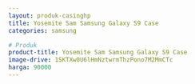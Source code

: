 ```yaml
---
layout: produk-casinghp
title: Yosemite Sam Samsung Galaxy S9 Case
categories: samsung

# Produk
product-title: Yosemite Sam Samsung Galaxy S9 Case
image-drive: 1SKTXw0U6lHmNztwrmThzPono7M2MmCTc
harga: 90000
---
```


